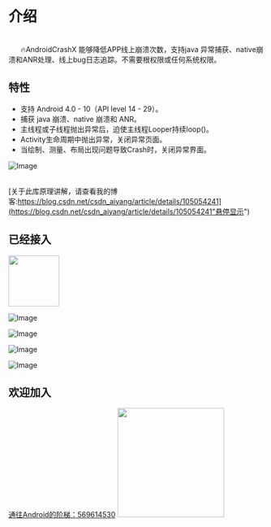 # 介绍
 <br/>&nbsp;&nbsp; &nbsp;&nbsp;  🔥AndroidCrashX 能够降低APP线上崩溃次数，支持java 异常捕获、native崩溃和ANR处理、线上bug日志追踪。不需要根权限或任何系统权限。
 
## 特性
* 支持 Android 4.0 - 10（API level 14 - 29）。
* 捕获 java 崩溃、native 崩溃和 ANR。
* 主线程或子线程抛出异常后，迫使主线程Looper持续loop()。
* Activity生命周期中抛出异常，关闭异常页面。
* 当绘制、测量、布局出现问题导致Crash时，关闭异常界面。

![Image](https://img-blog.csdnimg.cn/20200417151421500.jpg)

 <br/>[关于此库原理讲解，请查看我的博客:https://blog.csdn.net/csdn_aiyang/article/details/105054241](https://blog.csdn.net/csdn_aiyang/article/details/105054241"悬停显示")  <br/>

## 已经接入

<img src="https://img-blog.csdnimg.cn/20200417151751717.png" width="100" height="100">

![Image](https://img-blog.csdnimg.cn/20200417151751717.png) 

![Image](https://img-blog.csdnimg.cn/20200417151751716.jpeg) 

![Image](https://img-blog.csdnimg.cn/20200417151751711.png) 

![Image](https://img-blog.csdnimg.cn/20200417151751727.png) 

## 欢迎加入
<a href="https://img-blog.csdnimg.cn/20191113124915602.png?x-oss-process=image/watermark,type_ZmFuZ3poZW5naGVpdGk,shadow_10,text_aHR0cHM6Ly9ibG9nLmNzZG4ubmV0L2NzZG5fYWl5YW5n,size_16,color_FFFFFF,t_70">通往Android的阶梯：569614530</a>
<img src ="https://img-blog.csdn.net/20180308141437608?watermark/2/text/aHR0cDovL2Jsb2cuY3Nkbi5uZXQvY3Nkbl9haXlhbmc=/font/5a6L5L2T/fontsize/400/fill/I0JBQkFCMA==/dissolve/70" width="210" height="215"><br>

